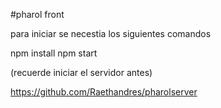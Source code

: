 #pharol front

para iniciar se necestia los siguientes comandos

npm install
npm start

(recuerde iniciar el servidor antes)

https://github.com/Raethandres/pharolserver